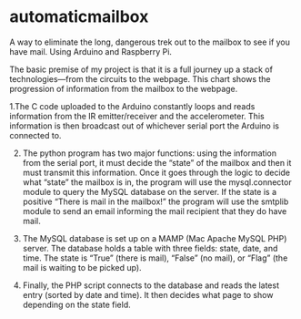 # automaticmailbox
A way to eliminate the long, dangerous trek out to the mailbox to see if you have mail. Using Arduino and Raspberry Pi.

The basic premise of my project is that it is a full journey up a stack of technologies—from the circuits to the webpage. This chart shows the progression of information from the mailbox to the webpage.

1.The C code uploaded to the Arduino constantly loops and reads information from the IR emitter/receiver and the accelerometer. This information is then broadcast out of whichever serial port the Arduino is connected to. 

2. The python program has two major functions: using the information from the serial port, it must decide the “state” of the mailbox and then it must transmit this information. Once it goes through the logic to decide what “state” the mailbox is in, the program will use the mysql.connector module to query the MySQL database on the server. If the state is a positive “There is mail in the mailbox!” the program will use the smtplib module to send an email informing the mail recipient that they do have mail.

3. The MySQL database is set up on a MAMP (Mac Apache MySQL PHP) server. The database holds a table with three fields: state, date, and time. The state is “True” (there is mail), “False” (no mail), or “Flag” (the mail is waiting to be picked up).

4. Finally, the PHP script connects to the database and reads the latest entry (sorted by date and time). It then decides what page to show depending on the state field.

